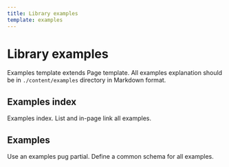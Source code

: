 ```yaml
---
title: Library examples
template: examples
---
```


# Library examples

Examples template extends Page template. All examples explanation should be in `./content/examples`  directory in Markdown format.

## Examples index

Examples index. List and in-page link all examples.
 
## Examples

Use an examples pug partial. Define a common schema for all examples.



